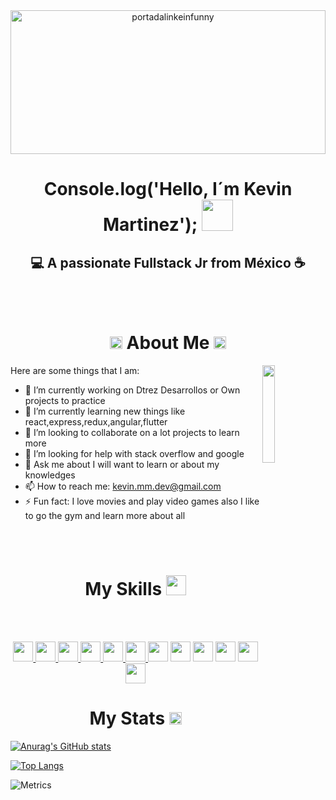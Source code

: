 <div align="center">
<img width="100%" height = "230px" src="https://i.ibb.co/Fn1NvgW/portadalinkeinfunny.jpg" alt="portadalinkeinfunny" alt="cover" />
  
</div>
<h1 align="center"> Console.log('Hello, I´m Kevin Martinez'); <img src = "https://raw.githubusercontent.com/MartinHeinz/MartinHeinz/master/wave.gif" width = 50px> </h1>
<h2 align="center">💻 A passionate Fullstack Jr from México ☕</h2>
<br><br>  

<h1 align="center">
  <img src="https://img.icons8.com/color/48/000000/dot-logo--v1.png" width= 20px> 
  About Me 
  <img src="https://img.icons8.com/color/48/000000/dot-logo--v1.png" width= 20px></h1>
  
  
<img width="20%" align="right" src="https://media1.giphy.com/media/RQ8vM7tsD6Csw/giphy.gif?cid=790b761177e359afd330013b9883e33a9fedcc94e8bb0395&rid=giphy.gif&ct=g" />

Here are some things that I am:

- 🔭 I’m currently working on Dtrez Desarrollos or Own projects to practice
- 🌱 I’m currently learning new things like react,express,redux,angular,flutter
- 👯 I’m looking to collaborate on a lot projects to learn more 
- 🤔 I’m looking for help with stack overflow and google
- 💬 Ask me about I will want to learn or about my knowledges
- 📫 How to reach me: kevin.mm.dev@gmail.com
- ⚡ Fun fact: I love movies and play video games also I like to go the gym and learn more about all 

<br><br>
<h1 align="center">My Skills <img src = "https://media2.giphy.com/media/QssGEmpkyEOhBCb7e1/giphy.gif?cid=ecf05e47a0n3gi1bfqntqmob8g9aid1oyj2wr3ds3mg700bl&rid=giphy.gif" width = 32px> </h1>
<br><br>




<div align="center">


<a href="https://icons8.com/icon/20909/html-5" > <img width ='32px' src ="https://img.icons8.com/fluency/48/000000/arduino.png"> </a>
<a href="https://icons8.com/icon/20909/html-5" > <img width ='32px' src ="https://img.icons8.com/color/48/000000/java-coffee-cup-logo--v1.png"> </a>
<a href="https://icons8.com/icon/20909/html-5" > <img width ='32px' src ="https://img.icons8.com/color/48/000000/c-plus-plus-logo.png"> </a>
<a href="https://icons8.com/icon/20909/html-5" > <img width ='32px' src ='https://raw.githubusercontent.com/rahulbanerjee26/githubAboutMeGenerator/main/icons/python.svg'> </a>
<a href="https://icons8.com/icon/20909/html-5" > <img width ='32px' src ='https://raw.githubusercontent.com/rahulbanerjee26/githubAboutMeGenerator/main/icons/reactjs.svg'> </a>
<a href="https://icons8.com/icon/20909/html-5" > <img width ='32px' src ='https://raw.githubusercontent.com/rahulbanerjee26/githubAboutMeGenerator/main/icons/javascript.svg'> </a>
<a href="https://icons8.com/icon/20909/html-5"><img width ='32px' src="https://img.icons8.com/color/48/000000/html-5--v1.png"/></a>
<a href="https://icons8.com/icon/20909/html-5"><img width ='32px' src="https://img.icons8.com/color/48/000000/css3.png"/></a>
<a href="https://icons8.com/icon/20909/html-5"><img width ='32px' src="https://img.icons8.com/color/48/000000/vue-js.png"/></a>
<a href="https://icons8.com/icon/20909/html-5"><img width ='32px' src="https://img.icons8.com/fluency/48/000000/laravel.png"/></a>
<a href="https://icons8.com/icon/20909/html-5"><img width ='32px' src="https://img.icons8.com/dusk/64/000000/php-logo.png"/></a>
<a href="https://icons8.com/icon/20909/html-5"><img width ='32px' src="https://img.icons8.com/color/48/000000/bootstrap.png"/></a>
</div>






<h1 align="center"> My Stats <img src="https://img.icons8.com/external-prettycons-lineal-color-prettycons/49/000000/external-stats-business-and-finance-prettycons-lineal-color-prettycons.png" width = 20px></h1>

[![Anurag's GitHub stats](https://github-readme-stats.vercel.app/api?username=kevin-mm-dev&show_icons=true&theme=highcontrast&hide=stars)](https://github.com/anuraghazra/github-readme-stats)

[![Top Langs](https://github-readme-stats.vercel.app/api/top-langs/?username=kevin-mm-dev&layout=compact)](https://github.com/anuraghazra/github-readme-stats)

![Metrics](https://metrics.lecoq.io/kevin-mm-dev?template=classic&config.timezone=America%2FToronto)



